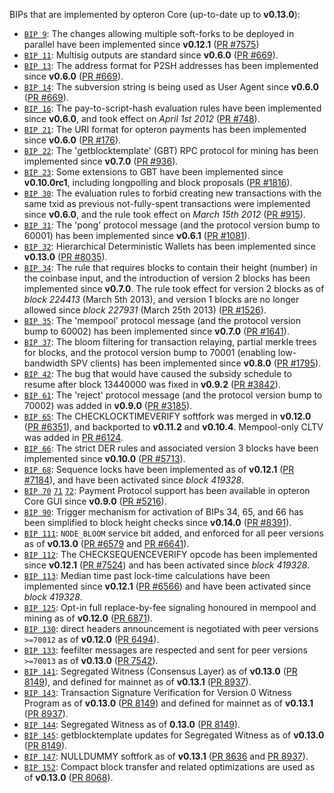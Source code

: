 BIPs that are implemented by opteron Core (up-to-date up to **v0.13.0**):

* [`BIP 9`](https://github.com/opteron/bips/blob/master/bip-0009.mediawiki): The changes allowing multiple soft-forks to be deployed in parallel have been implemented since **v0.12.1**  ([PR #7575](https://github.com/opteronProject/opteroncoin/pull/7575))
* [`BIP 11`](https://github.com/opteron/bips/blob/master/bip-0011.mediawiki): Multisig outputs are standard since **v0.6.0** ([PR #669](https://github.com/opteronProject/opteroncoin/pull/669)).
* [`BIP 13`](https://github.com/opteron/bips/blob/master/bip-0013.mediawiki): The address format for P2SH addresses has been implemented since **v0.6.0** ([PR #669](https://github.com/opteronProject/opteroncoin/pull/669)).
* [`BIP 14`](https://github.com/opteron/bips/blob/master/bip-0014.mediawiki): The subversion string is being used as User Agent since **v0.6.0** ([PR #669](https://github.com/opteronProject/opteroncoin/pull/669)).
* [`BIP 16`](https://github.com/opteron/bips/blob/master/bip-0016.mediawiki): The pay-to-script-hash evaluation rules have been implemented since **v0.6.0**, and took effect on *April 1st 2012* ([PR #748](https://github.com/opteronProject/opteroncoin/pull/748)).
* [`BIP 21`](https://github.com/opteron/bips/blob/master/bip-0021.mediawiki): The URI format for opteron payments has been implemented since **v0.6.0** ([PR #176](https://github.com/opteronProject/opteroncoin/pull/176)).
* [`BIP 22`](https://github.com/opteron/bips/blob/master/bip-0022.mediawiki): The 'getblocktemplate' (GBT) RPC protocol for mining has been implemented since **v0.7.0** ([PR #936](https://github.com/opteronProject/opteroncoin/pull/936)).
* [`BIP 23`](https://github.com/opteron/bips/blob/master/bip-0023.mediawiki): Some extensions to GBT have been implemented since **v0.10.0rc1**, including longpolling and block proposals ([PR #1816](https://github.com/opteronProject/opteroncoin/pull/1816)).
* [`BIP 30`](https://github.com/opteron/bips/blob/master/bip-0030.mediawiki): The evaluation rules to forbid creating new transactions with the same txid as previous not-fully-spent transactions were implemented since **v0.6.0**, and the rule took effect on *March 15th 2012* ([PR #915](https://github.com/opteronProject/opteroncoin/pull/915)).
* [`BIP 31`](https://github.com/opteron/bips/blob/master/bip-0031.mediawiki): The 'pong' protocol message (and the protocol version bump to 60001) has been implemented since **v0.6.1** ([PR #1081](https://github.com/opteronProject/opteroncoin/pull/1081)).
* [`BIP 32`](https://github.com/opteron/bips/blob/master/bip-0032.mediawiki): Hierarchical Deterministic Wallets has been implemented since **v0.13.0** ([PR #8035](https://github.com/opteronProject/opteroncoin/pull/8035)).
* [`BIP 34`](https://github.com/opteron/bips/blob/master/bip-0034.mediawiki): The rule that requires blocks to contain their height (number) in the coinbase input, and the introduction of version 2 blocks has been implemented since **v0.7.0**. The rule took effect for version 2 blocks as of *block 224413* (March 5th 2013), and version 1 blocks are no longer allowed since *block 227931* (March 25th 2013) ([PR #1526](https://github.com/opteronProject/opteroncoin/pull/1526)).
* [`BIP 35`](https://github.com/opteron/bips/blob/master/bip-0035.mediawiki): The 'mempool' protocol message (and the protocol version bump to 60002) has been implemented since **v0.7.0** ([PR #1641](https://github.com/opteronProject/opteroncoin/pull/1641)).
* [`BIP 37`](https://github.com/opteron/bips/blob/master/bip-0037.mediawiki): The bloom filtering for transaction relaying, partial merkle trees for blocks, and the protocol version bump to 70001 (enabling low-bandwidth SPV clients) has been implemented since **v0.8.0** ([PR #1795](https://github.com/opteronProject/opteroncoin/pull/1795)).
* [`BIP 42`](https://github.com/opteron/bips/blob/master/bip-0042.mediawiki): The bug that would have caused the subsidy schedule to resume after block 13440000 was fixed in **v0.9.2** ([PR #3842](https://github.com/opteronProject/opteroncoin/pull/3842)).
* [`BIP 61`](https://github.com/opteron/bips/blob/master/bip-0061.mediawiki): The 'reject' protocol message (and the protocol version bump to 70002) was added in **v0.9.0** ([PR #3185](https://github.com/opteronProject/opteroncoin/pull/3185)).
* [`BIP 65`](https://github.com/opteron/bips/blob/master/bip-0065.mediawiki): The CHECKLOCKTIMEVERIFY softfork was merged in **v0.12.0** ([PR #6351](https://github.com/opteronProject/opteroncoin/pull/6351)), and backported to **v0.11.2** and **v0.10.4**. Mempool-only CLTV was added in [PR #6124](https://github.com/opteronProject/opteroncoin/pull/6124).
* [`BIP 66`](https://github.com/opteron/bips/blob/master/bip-0066.mediawiki): The strict DER rules and associated version 3 blocks have been implemented since **v0.10.0** ([PR #5713](https://github.com/opteronProject/opteroncoin/pull/5713)).
* [`BIP 68`](https://github.com/opteron/bips/blob/master/bip-0068.mediawiki): Sequence locks have been implemented as of **v0.12.1**  ([PR #7184](https://github.com/opteronProject/opteroncoin/pull/7184)), and have been activated since *block 419328*.
* [`BIP 70`](https://github.com/opteron/bips/blob/master/bip-0070.mediawiki) [`71`](https://github.com/opteron/bips/blob/master/bip-0071.mediawiki) [`72`](https://github.com/opteron/bips/blob/master/bip-0072.mediawiki): Payment Protocol support has been available in opteron Core GUI since **v0.9.0** ([PR #5216](https://github.com/opteronProject/opteroncoin/pull/5216)).
* [`BIP 90`](https://github.com/opteron/bips/blob/master/bip-0090.mediawiki): Trigger mechanism for activation of BIPs 34, 65, and 66 has been simplified to block height checks since **v0.14.0** ([PR #8391](https://github.com/opteronProject/opteroncoin/pull/8391)).
* [`BIP 111`](https://github.com/opteron/bips/blob/master/bip-0111.mediawiki): `NODE_BLOOM` service bit added, and enforced for all peer versions as of **v0.13.0** ([PR #6579](https://github.com/opteronProject/opteroncoin/pull/6579) and [PR #6641](https://github.com/opteronProject/opteroncoin/pull/6641)).
* [`BIP 112`](https://github.com/opteron/bips/blob/master/bip-0112.mediawiki): The CHECKSEQUENCEVERIFY opcode has been implemented since **v0.12.1** ([PR #7524](https://github.com/opteronProject/opteroncoin/pull/7524)) and has been activated since *block 419328*.
* [`BIP 113`](https://github.com/opteron/bips/blob/master/bip-0113.mediawiki): Median time past lock-time calculations have been implemented since **v0.12.1** ([PR #6566](https://github.com/opteronProject/opteroncoin/pull/6566)) and have been activated since *block 419328*.
* [`BIP 125`](https://github.com/opteron/bips/blob/master/bip-0125.mediawiki): Opt-in full replace-by-fee signaling honoured in mempool and mining as of **v0.12.0** ([PR 6871](https://github.com/opteronProject/opteroncoin/pull/6871)).
* [`BIP 130`](https://github.com/opteron/bips/blob/master/bip-0130.mediawiki): direct headers announcement is negotiated with peer versions `>=70012` as of **v0.12.0** ([PR 6494](https://github.com/opteronProject/opteroncoin/pull/6494)).
* [`BIP 133`](https://github.com/opteron/bips/blob/master/bip-0133.mediawiki): feefilter messages are respected and sent for peer versions `>=70013` as of **v0.13.0** ([PR 7542](https://github.com/opteronProject/opteroncoin/pull/7542)).
* [`BIP 141`](https://github.com/opteron/bips/blob/master/bip-0141.mediawiki): Segregated Witness (Consensus Layer) as of **v0.13.0** ([PR 8149](https://github.com/opteronProject/opteroncoin/pull/8149)), and defined for mainnet as of **v0.13.1** ([PR 8937](https://github.com/opteronProject/opteroncoin/pull/8937)).
* [`BIP 143`](https://github.com/opteron/bips/blob/master/bip-0143.mediawiki): Transaction Signature Verification for Version 0 Witness Program as of **v0.13.0** ([PR 8149](https://github.com/opteronProject/opteroncoin/pull/8149)) and defined for mainnet as of **v0.13.1** ([PR 8937](https://github.com/opteronProject/opteroncoin/pull/8937)).
* [`BIP 144`](https://github.com/opteron/bips/blob/master/bip-0144.mediawiki): Segregated Witness as of **0.13.0** ([PR 8149](https://github.com/opteronProject/opteroncoin/pull/8149)).
* [`BIP 145`](https://github.com/opteron/bips/blob/master/bip-0145.mediawiki): getblocktemplate updates for Segregated Witness as of **v0.13.0** ([PR 8149](https://github.com/opteronProject/opteroncoin/pull/8149)).
* [`BIP 147`](https://github.com/opteron/bips/blob/master/bip-0147.mediawiki): NULLDUMMY softfork as of **v0.13.1** ([PR 8636](https://github.com/opteronProject/opteroncoin/pull/8636) and [PR 8937](https://github.com/opteronProject/opteroncoin/pull/8937)).
* [`BIP 152`](https://github.com/opteron/bips/blob/master/bip-0152.mediawiki): Compact block transfer and related optimizations are used as of **v0.13.0** ([PR 8068](https://github.com/opteronProject/opteroncoin/pull/8068)).
